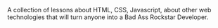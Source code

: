 A collection of lessons about HTML, CSS, Javascript, about other web technologies that will turn anyone into a Bad Ass Rockstar Developer.
